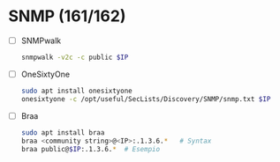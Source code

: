 # SNMP (161/162)
- [ ] SNMPwalk
	```bash
  snmpwalk -v2c -c public $IP
	```
- [ ] OneSixtyOne
	```bash
  sudo apt install onesixtyone
  onesixtyone -c /opt/useful/SecLists/Discovery/SNMP/snmp.txt $IP
	```
- [ ] Braa
	```bash
  sudo apt install braa
  braa <community string>@<IP>:.1.3.6.*   # Syntax
  braa public@$IP:.1.3.6.*  # Esempio
	```
